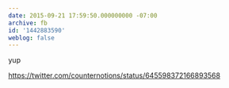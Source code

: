 ```yaml
---
date: 2015-09-21 17:59:50.000000000 -07:00
archive: fb
id: '1442883590'
weblog: false
---
```


yup 

https://twitter.com/counternotions/status/645598372166893568
